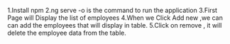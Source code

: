 1.Install npm
2.ng serve -o is the command to run the application
3.First Page will Display the list of employees
4.When we Click Add new ,we can can add the employees that will display in table.
5.Click on remove , it will delete the employee data from the table.
